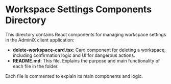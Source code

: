 # Workspace Settings Components Directory

This directory contains React components for managing workspace settings in the AdminiX client application:

- **delete-workspace-card.tsx**: Card component for deleting a workspace, including confirmation logic and UI for dangerous actions.
- **README.md**: This file. Explains the purpose and main functionality of each file in the folder.

Each file is commented to explain its main components and logic. 